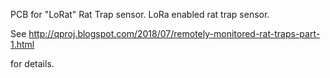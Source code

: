 
PCB for "LoRat" Rat Trap sensor. LoRa enabled rat trap sensor.

See http://qproj.blogspot.com/2018/07/remotely-monitored-rat-traps-part-1.html

for details.
